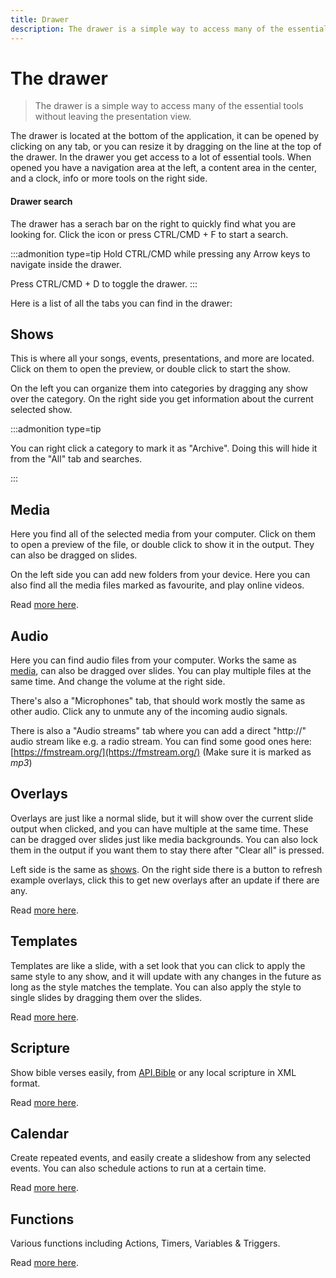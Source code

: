 ```yaml
---
title: Drawer
description: The drawer is a simple way to access many of the essential tools without leaving the presentation view.
---
```


<script>
    import Key from '../../../lib/components/markdown/Key.svelte';
</script>

# The drawer

> The drawer is a simple way to access many of the essential tools without leaving the presentation view.

The drawer is located at the bottom of the application, it can be opened by clicking on any tab, or you can resize it by dragging on the line at the top of the drawer. In the drawer you get access to a lot of essential tools. When opened you have a navigation area at the left, a content area in the center, and a clock, info or more tools on the right side.

#### Drawer search

The drawer has a serach bar on the right to quickly find what you are looking for. Click the icon or press <Key>CTRL/CMD + F</Key> to start a search.

:::admonition type=tip
Hold <Key>CTRL/CMD</Key> while pressing any <Key>Arrow keys</Key> to navigate inside the drawer.

Press <Key>CTRL/CMD + D</Key> to toggle the drawer.
:::

Here is a list of all the tabs you can find in the drawer:

## Shows

This is where all your songs, events, presentations, and more are located. Click on them to open the preview, or double click to start the show.

On the left you can organize them into categories by dragging any show over the category.
On the right side you get information about the current selected show.

:::admonition type=tip

You can right click a category to mark it as "Archive". Doing this will hide it from the "All" tab and searches.

:::

## Media

Here you find all of the selected media from your computer. Click on them to open a preview of the file, or double click to show it in the output. They can also be dragged on slides.

On the left side you can add new folders from your device. Here you can also find all the media files marked as favourite, and play online videos.

Read [more here](./media).

## Audio

Here you can find audio files from your computer. Works the same as [media](#media), can also be dragged over slides. You can play multiple files at the same time. And change the volume at the right side.

There's also a "Microphones" tab, that should work mostly the same as other audio. Click any to unmute any of the incoming audio signals.

There is also a "Audio streams" tab where you can add a direct "http://" audio stream like e.g. a radio stream. You can find some good ones here: [https://fmstream.org/](https://fmstream.org/) (Make sure it is marked as _mp3_)

## Overlays

Overlays are just like a normal slide, but it will show over the current slide output when clicked, and you can have multiple at the same time. These can be dragged over slides just like media backgrounds. You can also lock them in the output if you want them to stay there after "Clear all" is pressed.

Left side is the same as [shows](#shows). On the right side there is a button to refresh example overlays, click this to get new overlays after an update if there are any.

Read [more here](./overlays).

## Templates

Templates are like a slide, with a set look that you can click to apply the same style to any show, and it will update with any changes in the future as long as the style matches the template. You can also apply the style to single slides by dragging them over the slides.

Read [more here](./templates).

## Scripture

Show bible verses easily, from [API.Bible](https://scripture.api.bible/) or any local scripture in XML format.

Read [more here](./scripture).

## Calendar

Create repeated events, and easily create a slideshow from any selected events. You can also schedule actions to run at a certain time.

Read [more here](./calendar).

## Functions

Various functions including Actions, Timers, Variables & Triggers.

Read [more here](./functions).
